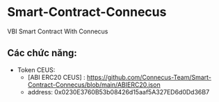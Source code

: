 # Smart-Contract-Connecus
VBI Smart Contract With Connecus

## Các chức năng: 

- Token CEUS: 
    + [ABI ERC20 CEUS] : https://github.com/Connecus-Team/Smart-Contract-Connecus/blob/main/ABIERC20.json
    + address: 0x0230E3760B53b08426d15aaf5A327ED6d0Dd36B7
